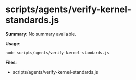 # scripts/agents/verify-kernel-standards.js

**Summary**: No summary available.

**Usage**:

```bash
node scripts/agents/verify-kernel-standards.js
```

**Files**:
- scripts/agents/verify-kernel-standards.js
